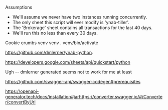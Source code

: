 Assumptions

- We'll assume we never have two instances running concurrently.
- The only sheet this script will ever modify is 'ynab-tiller'.
- The 'Brokerage' sheet contains all transactions for the last 40 days.
- We'll run this no less than every 30 days.

Cookie crumbs
venv venv
. venv/bin/activate

https://github.com/dmlerner/ynab-python.

https://developers.google.com/sheets/api/quickstart/python

Ugh -- dmlerner generated seems not to work for me at least

https://github.com/swagger-api/swagger-codegen#prerequisites

https://openapi-generator.tech/docs/installation#jarhttps://converter.swagger.io/#/Converter/convertByUrl
